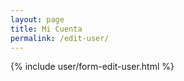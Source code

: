 ```yaml
---
layout: page
title: Mi Cuenta
permalink: /edit-user/
---
```


{% include user/form-edit-user.html %}
